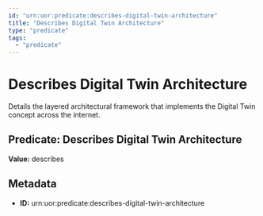 ```yaml
---
id: "urn:uor:predicate:describes-digital-twin-architecture"
title: "Describes Digital Twin Architecture"
type: "predicate"
tags:
  - "predicate"
---
```


# Describes Digital Twin Architecture

Details the layered architectural framework that implements the Digital Twin concept across the internet.

## Predicate: Describes Digital Twin Architecture

**Value:** describes

## Metadata

- **ID:** urn:uor:predicate:describes-digital-twin-architecture
